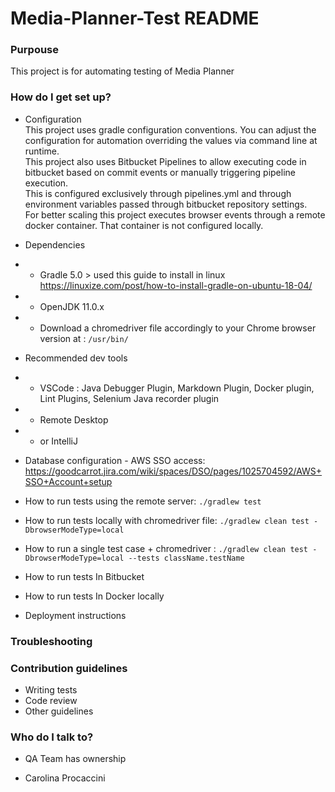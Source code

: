 # Media-Planner-Test README #

### Purpouse ###

This project is for automating testing of Media Planner

### How do I get set up? ###

* Configuration  
This project uses gradle configuration conventions. You can adjust the configuration for automation overriding the values via command line at runtime.  
  This project also uses Bitbucket Pipelines to allow executing code in bitbucket based on commit events or manually triggering pipeline execution.   
  This is configured exclusively through pipelines.yml and through environment variables passed through bitbucket repository settings.  
  For better scaling this project executes browser events through a remote docker container. That container is not configured locally.  
  
    
* Dependencies
* * Gradle 5.0 > used this guide to install in linux https://linuxize.com/post/how-to-install-gradle-on-ubuntu-18-04/
* * OpenJDK 11.0.x  
* * Download a chromedriver file accordingly to your Chrome browser version at : `/usr/bin/`  
    

* Recommended dev tools
* * VSCode : Java Debugger Plugin, Markdown Plugin, Docker plugin, Lint Plugins, Selenium Java recorder plugin
* * Remote Desktop
* * or IntelliJ     
    
    
* Database configuration - AWS SSO access: https://goodcarrot.jira.com/wiki/spaces/DSO/pages/1025704592/AWS+SSO+Account+setup
* How to run tests using the remote server: `./gradlew test ` 
* How to run tests locally with chromedriver file: `./gradlew clean test -DbrowserModeType=local`
* How to run a single test case + chromedriver : `./gradlew clean test -DbrowserModeType=local --tests className.testName`
* How to run tests In Bitbucket
* How to run tests In Docker locally
* Deployment instructions

### Troubleshooting ###

### Contribution guidelines ###

* Writing tests
* Code review
* Other guidelines

### Who do I talk to? ###

* QA Team has ownership  

  
* Carolina Procaccini  
